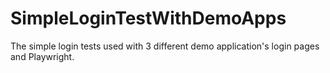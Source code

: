 # SimpleLoginTestWithDemoApps
The simple login tests used with 3 different demo application's login pages and Playwright.
